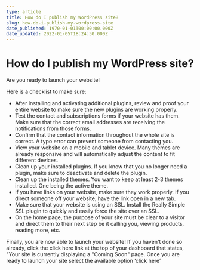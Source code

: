 ```yaml
---
type: article
title: How do I publish my WordPress site?
slug: how-do-i-publish-my-wordpress-site
date_published: 1970-01-01T00:00:00.000Z
date_updated: 2022-01-05T18:24:30.000Z
---
```


# How do I publish my WordPress site?

Are you ready to launch your website!

Here is a checklist to make sure:

- After installing and activating additional plugins, review and proof your entire website to make sure the new plugins are working properly.
- Test the contact and subscriptions forms if your website has them. Make sure that the correct email addresses are receiving the notifications from those forms.
- Confirm that the contact information throughout the whole site is correct. A typo error can prevent someone from contacting you.
- View your website on a mobile and tablet device. Many themes are already responsive and will automatically adjust the content to fit different devices.
- Clean up your installed plugins. If you know that you no longer need a plugin, make sure to deactivate and delete the plugin.
- Clean up the installed themes. You want to keep at least 2-3 themes installed. One being the active theme.
- If you have links on your website, make sure they work properly. If you direct someone off your website, have the link open in a new tab.
- Make sure that your website is using an SSL. Install the Really Simple SSL plugin to quickly and easily force the site over an SSL.
- On the home page, the purpose of your site must be clear to a visitor and direct them to their next step be it calling you, viewing products, reading more, etc.

Finally, you are now able to launch your website! If you haven't done so already, click the click here link at the top of your dashboard that states, "Your site is currently displaying a "Coming Soon" page. Once you are ready to launch your site select the available option ‘click here’